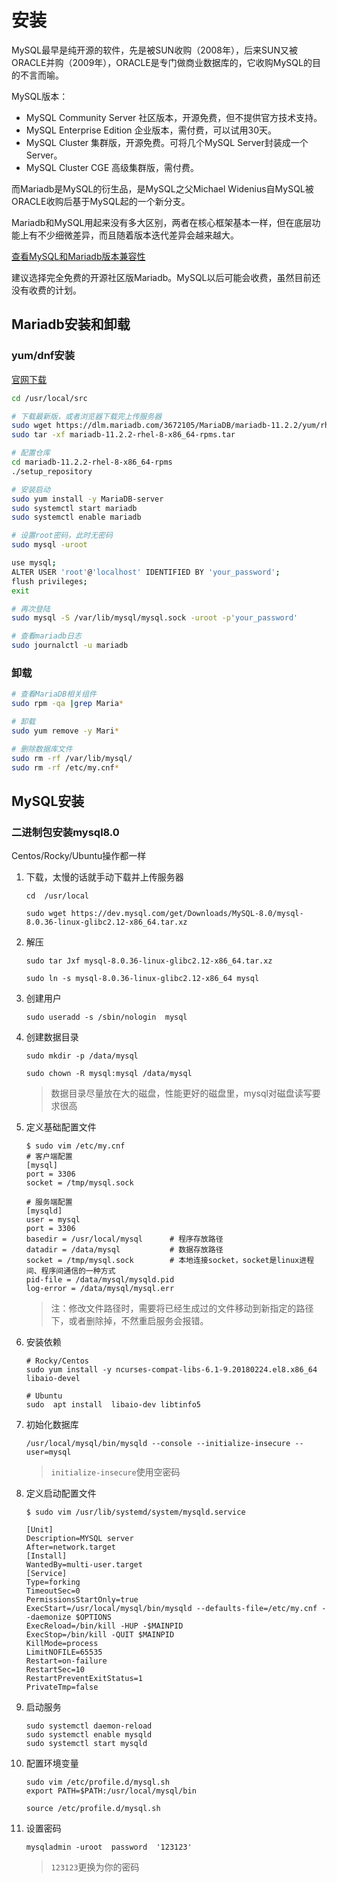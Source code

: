 # 安装
MySQL最早是纯开源的软件，先是被SUN收购（2008年），后来SUN又被ORACLE并购（2009年），ORACLE是专门做商业数据库的，它收购MySQL的目的不言而喻。

MySQL版本：
- MySQL Community Server 社区版本，开源免费，但不提供官方技术支持。
- MySQL Enterprise Edition 企业版本，需付费，可以试用30天。
- MySQL Cluster 集群版，开源免费。可将几个MySQL Server封装成一个Server。
- MySQL Cluster CGE 高级集群版，需付费。

而Mariadb是MySQL的衍生品，是MySQL之父Michael Widenius自MySQL被ORACLE收购后基于MySQL起的一个新分支。

Mariadb和MySQL用起来没有多大区别，两者在核心框架基本一样，但在底层功能上有不少细微差异，而且随着版本迭代差异会越来越大。

[查看MySQL和Mariadb版本兼容性](https://mariadb.com/kb/en/mariadb-vs-mysql-compatibility/)

建议选择完全免费的开源社区版Mariadb。MySQL以后可能会收费，虽然目前还没有收费的计划。

## Mariadb安装和卸载

### yum/dnf安装

[官网下载](https://mariadb.com/downloads/)

```bash
cd /usr/local/src

# 下载最新版，或者浏览器下载完上传服务器
sudo wget https://dlm.mariadb.com/3672105/MariaDB/mariadb-11.2.2/yum/rhel/mariadb-11.2.2-rhel-8-x86_64-rpms.tar
sudo tar -xf mariadb-11.2.2-rhel-8-x86_64-rpms.tar

# 配置仓库
cd mariadb-11.2.2-rhel-8-x86_64-rpms
./setup_repository

# 安装启动
sudo yum install -y MariaDB-server
sudo systemctl start mariadb
sudo systemctl enable mariadb

# 设置root密码，此时无密码
sudo mysql -uroot

use mysql;
ALTER USER 'root'@'localhost' IDENTIFIED BY 'your_password';
flush privileges;
exit

# 再次登陆
sudo mysql -S /var/lib/mysql/mysql.sock -uroot -p'your_password'

# 查看mariadb日志
sudo journalctl -u mariadb
```

### 卸载
```bash
# 查看MariaDB相关组件
sudo rpm -qa |grep Maria*

# 卸载
sudo yum remove -y Mari*

# 删除数据库文件
sudo rm -rf /var/lib/mysql/
sudo rm -rf /etc/my.cnf*
```

## MySQL安装

### 二进制包安装mysql8.0
Centos/Rocky/Ubuntu操作都一样
1. 下载，太慢的话就手动下载并上传服务器
    ```
    cd  /usr/local

    sudo wget https://dev.mysql.com/get/Downloads/MySQL-8.0/mysql-8.0.36-linux-glibc2.12-x86_64.tar.xz
    ```
2. 解压
    ```
    sudo tar Jxf mysql-8.0.36-linux-glibc2.12-x86_64.tar.xz

    sudo ln -s mysql-8.0.36-linux-glibc2.12-x86_64 mysql
    ```
3. 创建用户
    ```
    sudo useradd -s /sbin/nologin  mysql
    ```
4. 创建数据目录
    ```
    sudo mkdir -p /data/mysql

    sudo chown -R mysql:mysql /data/mysql
    ```
    > 数据目录尽量放在大的磁盘，性能更好的磁盘里，mysql对磁盘读写要求很高
5. 定义基础配置文件
    ```
    $ sudo vim /etc/my.cnf
    # 客户端配置
    [mysql]
    port = 3306
    socket = /tmp/mysql.sock

    # 服务端配置
    [mysqld]
    user = mysql
    port = 3306
    basedir = /usr/local/mysql      # 程序存放路径
    datadir = /data/mysql           # 数据存放路径
    socket = /tmp/mysql.sock        # 本地连接socket，socket是linux进程间、程序间通信的一种方式
    pid-file = /data/mysql/mysqld.pid
    log-error = /data/mysql/mysql.err
    ```
    > 注：修改文件路径时，需要将已经生成过的文件移动到新指定的路径下，或者删除掉，不然重启服务会报错。
6. 安装依赖
    ```
    # Rocky/Centos
    sudo yum install -y ncurses-compat-libs-6.1-9.20180224.el8.x86_64 libaio-devel

    # Ubuntu
    sudo  apt install  libaio-dev libtinfo5
    ```
7. 初始化数据库
    ```
    /usr/local/mysql/bin/mysqld --console --initialize-insecure --user=mysql
    ```
    > `initialize-insecure`使用空密码
8. 定义启动配置文件
    ```
    $ sudo vim /usr/lib/systemd/system/mysqld.service

    [Unit]
    Description=MYSQL server
    After=network.target
    [Install]
    WantedBy=multi-user.target
    [Service]
    Type=forking
    TimeoutSec=0
    PermissionsStartOnly=true
    ExecStart=/usr/local/mysql/bin/mysqld --defaults-file=/etc/my.cnf --daemonize $OPTIONS
    ExecReload=/bin/kill -HUP -$MAINPID
    ExecStop=/bin/kill -QUIT $MAINPID
    KillMode=process
    LimitNOFILE=65535
    Restart=on-failure
    RestartSec=10
    RestartPreventExitStatus=1
    PrivateTmp=false
    ```
9. 启动服务
    ```
    sudo systemctl daemon-reload
    sudo systemctl enable mysqld
    sudo systemctl start mysqld
    ```
10. 配置环境变量
    ```
    sudo vim /etc/profile.d/mysql.sh
    export PATH=$PATH:/usr/local/mysql/bin

    source /etc/profile.d/mysql.sh
    ```
11. 设置密码
    ```
    mysqladmin -uroot  password  '123123'
    ```
    > `123123`更换为你的密码

